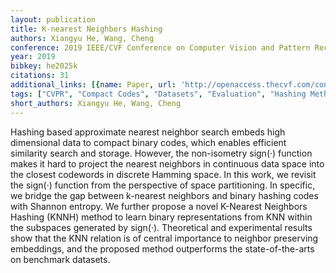 ```yaml
---
layout: publication
title: K-nearest Neighbors Hashing
authors: Xiangyu He, Wang, Cheng
conference: 2019 IEEE/CVF Conference on Computer Vision and Pattern Recognition (CVPR)
year: 2019
bibkey: he2025k
citations: 31
additional_links: [{name: Paper, url: 'http://openaccess.thecvf.com/content_CVPR_2019/papers/He_K-Nearest_Neighbors_Hashing_CVPR_2019_paper.pdf'}]
tags: ["CVPR", "Compact Codes", "Datasets", "Evaluation", "Hashing Methods", "Similarity Search"]
short_authors: Xiangyu He, Wang, Cheng
---
```

Hashing based approximate nearest neighbor search embeds high dimensional data to compact binary codes, which
enables efficient similarity search and storage. However,
the non-isometry sign(·) function makes it hard to project
the nearest neighbors in continuous data space into the
closest codewords in discrete Hamming space. In this work,
we revisit the sign(·) function from the perspective of space partitioning.
In specific, we bridge the gap between
k-nearest neighbors and binary hashing codes with Shannon entropy. We further propose a novel K-Nearest Neighbors Hashing (KNNH) method to learn binary representations from KNN within the subspaces generated by sign(·).
Theoretical and experimental results show that the KNN relation is of central importance to neighbor preserving embeddings, and the proposed method outperforms the state-of-the-arts on benchmark datasets.